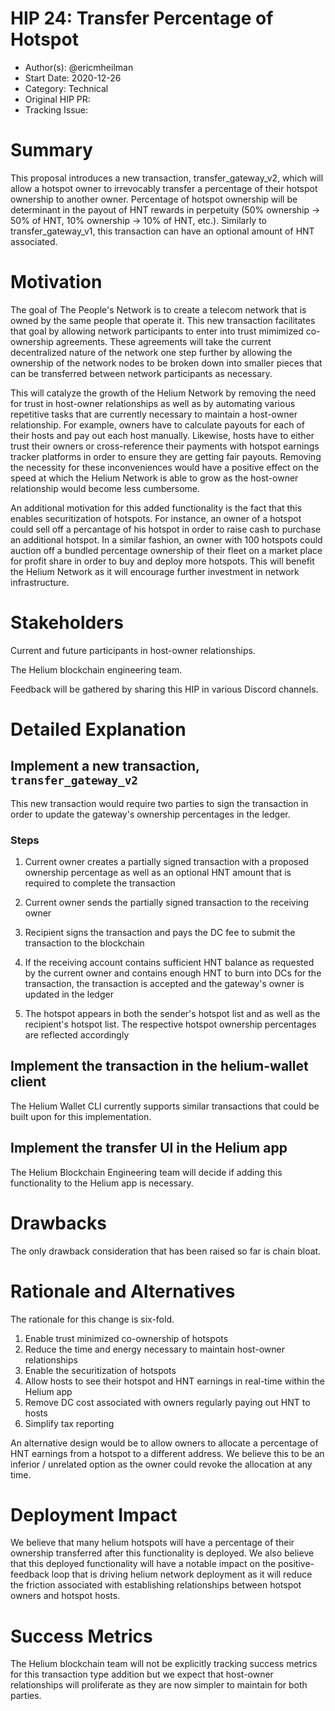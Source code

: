 # HIP 24: Transfer Percentage of Hotspot

- Author(s): @ericmheilman
- Start Date: 2020-12-26
- Category: Technical
- Original HIP PR: <!-- leave this empty; maintainer will fill in ID of this pull request -->
- Tracking Issue: <!-- leave this empty; maintainer will create a discussion issue -->

# Summary
[summary]: #summary

This proposal introduces a new transaction, transfer_gateway_v2, which will
allow a hotspot owner to irrevocably transfer a percentage of their hotspot 
ownership to another owner. Percentage of hotspot ownership will be determinant in the payout of
HNT rewards in perpetuity (50% ownership -> 50% of HNT, 10% ownership -> 10% of HNT, etc.).
Similarly to transfer_gateway_v1, this transaction can have an optional amount of HNT associated.

# Motivation
[motivation]: #motivation

The goal of The People's Network is to create a telecom network that is owned by the same people
that operate it. This new transaction facilitates that goal by allowing network participants 
to enter into trust mimimized co-ownership agreements. These agreements will take the 
current decentralized nature of the network one step further by allowing the ownership of the network 
nodes to be broken down into smaller pieces that can be transferred between network participants as necessary.

This will catalyze the growth of the Helium Network by removing the need
for trust in host-owner relationships as well as by automating various repetitive tasks that are currently 
necessary to maintain a host-owner relationship. For example, owners have to calculate payouts for each 
of their hosts and pay out each host manually. Likewise, hosts have to either trust their owners or
cross-reference their payments with hotspot earnings tracker platforms in order to ensure they are getting 
fair payouts. Removing the necessity for these inconveniences would have a positive effect on the speed 
at which the Helium Network is able to grow as the host-owner relationship would become less cumbersome.

An additional motivation for this added functionality is the fact that this enables
securitization of hotspots. For instance, an owner of a hotspot could sell off a percantage of his
hotspot in order to raise cash to purchase an additional hotspot. In a similar fashion, an owner 
with 100 hotspots could auction off a bundled percentage ownership of their fleet on a market place
for profit share in order to buy and deploy more hotspots. This will benefit the Helium Network as 
it will encourage further investment in network infrastructure.


# Stakeholders
[stakeholders]: #stakeholders

Current and future participants in host-owner relationships.

The Helium blockchain engineering team.

Feedback will be gathered by sharing this HIP in various Discord channels.


# Detailed Explanation
[detailed-explanation]: #detailed-explanation

## Implement a new transaction, `transfer_gateway_v2`

This new transaction would require two parties to sign the transaction in order to
update the gateway's ownership percentages in the ledger. 

### Steps

1. Current owner creates a partially signed transaction with a proposed ownership
percentage as well as an optional HNT amount that is required to complete the transaction

2. Current owner sends the partially signed transaction to the receiving owner

3. Recipient signs the transaction and pays the DC fee to submit the transaction to the blockchain

4. If the receiving account contains sufficient HNT balance as requested by the current
owner and contains enough HNT to burn into DCs for the transaction, the transaction
is accepted and the gateway's owner is updated in the ledger

5. The hotspot appears in both the sender's hotspot list and as well as the recipient's
hotspot list. The respective hotspot ownership percentages are reflected accordingly

## Implement the transaction in the helium-wallet client

The Helium Wallet CLI currently supports similar transactions that could be built upon for this implementation.

## Implement the transfer UI in the Helium app

The Helium Blockchain Engineering team will decide if adding this functionality to the Helium app is necessary.




# Drawbacks
[drawbacks]: #drawbacks

The only drawback consideration that has been raised so far is chain bloat.

# Rationale and Alternatives
[alternatives]: #rationale-and-alternatives


The rationale for this change is six-fold.

1. Enable trust minimized co-ownership of hotspots
2. Reduce the time and energy necessary to maintain host-owner relationships
3. Enable the securitization of hotspots
4. Allow hosts to see their hotspot and HNT earnings in real-time within the Helium app
5. Remove DC cost associated with owners regularly paying out HNT to hosts
6. Simplify tax reporting

An alternative design would be to allow owners to allocate a percentage of HNT earnings from a
hotspot to a different address. We believe this to be an inferior / unrelated option as the owner could revoke
the allocation at any time.


# Deployment Impact
[deployment-impact]: #deployment-impact

We believe that many helium hotspots will have a percentage of their ownership
transferred after this functionality is deployed. We also believe that this deployed
functionality will have a notable impact on the positive-feedback loop that is driving
helium network deployment as it will reduce the friction associated with establishing
relationships between hotspot owners and hotspot hosts.



# Success Metrics
[success-metrics]: #success-metrics

The Helium blockchain team will not be explicitly tracking success metrics for this
transaction type addition but we expect that host-owner relationships will proliferate
as they are now simpler to maintain for both parties.
